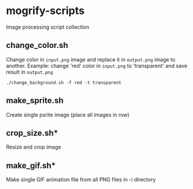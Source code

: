 # mogrify-scripts
Image processing script collection

## change_color.sh
Change color in `input.png` image and replace it in `output.png` image to another. Example: change 'red' color in `input.png` to 'transparent' and save result in `output.png`
```
./change_background.sh -f red -t transparent
```

## make_sprite.sh
Create single psrite image (place all images in row)

## crop_size.sh*
Resize and crop image

## make_gif.sh*
Make single GIF animation file from all PNG files in -i directory
